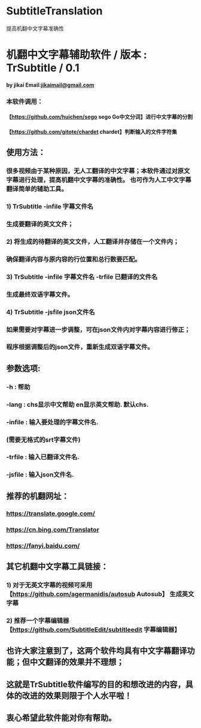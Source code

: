# SubtitleTranslation
提高机翻中文字幕准确性

# 机翻中文字幕辅助软件 / 版本 : TrSubtitle / 0.1 
####  by jikai   Email:jikaimail@gmail.com
### 本软件调用：
#### 【https://github.com/huichen/sego  sego Go中文分词】进行中文字幕的分割
#### 【https://github.com/gitote/chardet  chardet】判断输入的文件字符集

## 使用方法：
###     很多视频由于某种原因，无人工翻译的中文字幕；本软件通过对原文字幕进行处理，提高机翻中文字幕的准确性。 也可作为人工中文字幕翻译简单的辅助工具。
### 1) TrSubtitle -infile 字幕文件名  
###    生成要翻译的英文文件；
### 2) 将生成的待翻译的英文文件，人工翻译并存储在一个文件内；
###    确保翻译内容与原内容的行位置和总行数要匹配。
### 3) TrSubtitle -infile 字幕文件名  -trfile 已翻译的文件名  
###    生成最终双语字幕文件。
### 4) TrSubtitle -jsfile json文件名
###    如果需要对字幕进一步调整，可在json文件内对字幕内容进行修正；
###    程序根据调整后的json文件，重新生成双语字幕文件。   

## 参数选项:
###  -h          : 帮助
###  -lang       : chs显示中文帮助 en显示英文帮助. 默认chs.
###  -infile     : 输入要处理的字幕文件名. 
###               (需要无格式的srt字幕文件)
###  -trfile     : 输入已翻译文件名. 
###  -jsfile     : 输入json文件名.   

## 推荐的机翻网址：
### https://translate.google.com/
### https://cn.bing.com/Translator
### https://fanyi.baidu.com/

## 其它机翻中文字幕工具链接： 
###  1) 对于无英文字幕的视频可采用【https://github.com/agermanidis/autosub Autosub】  生成英文字幕
###  2) 推荐一个字幕编辑器 【https://github.com/SubtitleEdit/subtitleedit  字幕编辑器】
##     也许大家注意到了，这两个软件均具有中文字幕翻译功能；但中文翻译的效果并不理想；
##  这就是TrSubtitle软件编写的目的和想改进的内容，具体的改进的效果则限于个人水平啦！
## 衷心希望此软件能对你有帮助。
